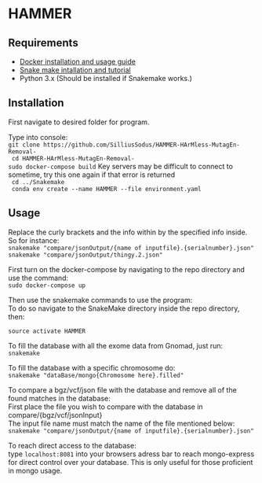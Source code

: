 # HAMMER
## Requirements
+ [Docker installation and usage guide](https://docs.docker.com/get-started/)
+ [Snake make intallation and tutorial](https://snakemake.readthedocs.io/en/stable/tutorial/setup.html)
+ Python 3.x (Should be installed if Snakemake works.)
## Installation
First navigate to desired folder for program.

Type into console:</br>
` git clone https://github.com/SilliusSodus/HAMMER-HArMless-MutagEn-Removal- `</br>
` cd HAMMER-HArMless-MutagEn-Removal-`</br>
` sudo docker-compose build ` Key servers may be difficult to connect to sometime, try this one again if that error is returned </br>
` cd ../Snakemake` </br>
` conda env create --name HAMMER --file environment.yaml` </br>

## Usage
Replace the curly brackets and the info within by the specified info inside.</br>
So for instance:<br>
` snakemake "compare/jsonOutput/{name of inputfile}.{serialnumber}.json" `
` snakemake "compare/jsonOutput/thingy.2.json" `

First turn on the docker-compose by navigating to the repo directory and use the command:</br>
` sudo docker-compose up ` </br>

Then use the snakemake commands to use the program: </br>
To do so navigate to the SnakeMake directory inside the repo directory, then: </br>

` source activate HAMMER `

To fill the database with all the exome data from Gnomad, just run:</br>
` snakemake `

To fill the database with a specific chromosome do:</br>
` snakemake "dataBase/mongo{Chromosome here}.filled" `

To compare a bgz/vcf/json file with the database and remove all of the found matches in the database:</br>
First place the file you wish to compare with the database in compare/{bgz/vcf/jsonInput}</br>
The input file name must match the name of the file mentioned below:<br>
` snakemake "compare/jsonOutput/{name of inputfile}.{serialnumber}.json" `

To reach direct access to the database:</br>
type `localhost:8081` into your browsers adress bar to reach mongo-express for direct control over your database. This is only useful for those proficient in mongo usage.
